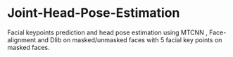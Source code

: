 # Joint-Head-Pose-Estimation
Facial keypoints prediction and head pose estimation using MTCNN , Face-alignment and Dlib on masked/unmasked faces with 5 facial key points on masked faces.
